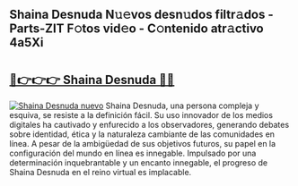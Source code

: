 ## Shaina Desnuda N𝚞𝚎vos desn𝚞dos filtr𝚊dos - Parts-ZIT F𝚘tos vid𝚎o - C𝚘ntenido atr𝚊ctivo 4a5Xi

# <h2><a href="http://mb40yfm.tromn.icu/?c=Shaina+Desnuda">🔗👉👉👉 Shaina Desnuda 🔗🔗</a></h2>

[![Shaina Desnuda nuevo](https://i.imgur.com/pEAQMta.gif)](http://mb40yfm.tromn.icu/?c=Shaina+Desnuda)
Shaina Desnuda, una persona compleja y esquiva, se resiste a la definición fácil. Su uso innovador de los medios digitales ha cautivado y enfurecido a los observadores, generando debates sobre identidad, ética y la naturaleza cambiante de las comunidades en línea. A pesar de la ambigüedad de sus objetivos futuros, su papel en la configuración del mundo en línea es innegable. Impulsado por una determinación inquebrantable y un encanto innegable, el progreso de Shaina Desnuda en el reino virtual es implacable.
